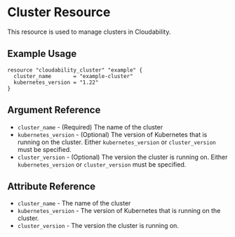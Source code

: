 # Cluster Resource

This resource is used to manage clusters in Cloudability.

## Example Usage

```hcl
resource "cloudability_cluster" "example" {
  cluster_name       = "example-cluster"
  kubernetes_version = "1.22"
}
```

## Argument Reference

* `cluster_name` - (Required) The name of the cluster
* `kubernetes_version` - (Optional) The version of Kubernetes that is running on the cluster. Either `kubernetes_version` or `cluster_version` must be specified.
* `cluster_version` - (Optional) The version the cluster is running on. Either `kubernetes_version` or `cluster_version` must be specified.

## Attribute Reference

* `cluster_name` - The name of the cluster
* `kubernetes_version` - The version of Kubernetes that is running on the cluster. 
* `cluster_version` - The version the cluster is running on. 
